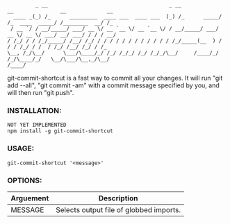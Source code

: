 
             _ __                                       _ __             __               __             __
      ____ _(_) /_      _________  ____ ___  ____ ___  (_) /_      _____/ /_  ____  _____/ /________  __/ /_
     / __ `/ / __/_____/ ___/ __ \/ __ `__ \/ __ `__ \/ / __/_____/ ___/ __ \/ __ \/ ___/ __/ ___/ / / / __/
    / /_/ / / /_/_____/ /__/ /_/ / / / / / / / / / / / / /_/_____(__  ) / / / /_/ / /  / /_/ /__/ /_/ / /_
    \__, /_/\__/      \___/\____/_/ /_/ /_/_/ /_/ /_/_/\__/     /____/_/ /_/\____/_/   \__/\___/\__,_/\__/
    /____/


git-commit-shortcut is a fast way to commit all your changes. It will run "git add --all", "git commit -am" with a commit message specified by you, and will then run "git push".

### INSTALLATION:
    NOT YET IMPLEMENTED
    npm install -g git-commit-shortcut

### USAGE:
    git-commit-shortcut '<message>'

### OPTIONS:
|Arguement|Description                                                                                           |
|---------|------------------------------------------------------------------------------------------------------|
|MESSAGE  |Selects output file of globbed imports.                                                               |

